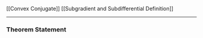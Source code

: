 [[Convex Conjugate]]
[[Subgradient and Subdifferential Definition]]


---
### **Theorem Statement**

